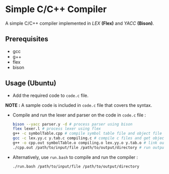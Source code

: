 # Simple C/C++ Compiler

A simple C/C++ compiler implemented in _LEX_ __(Flex)__ and _YACC_ __(Bison)__.

## Prerequisites

-   gcc
-   g++
-   flex
-   bison

## Usage (Ubuntu)

-   Add the required code to `code.c` file.

__NOTE :__ A sample code is included in `code.c` file that covers the syntax.

-   Compile and run the lexer and parser on the code in `code.c` file :
    ```bash
    bison --yacc parser.y -d # process parser using bison
    flex lexer.l # process lexer using flex
    g++ -c symbolTable.cpp # compile symbol table file and object file
    gcc -c lex.yy.c y.tab.c compiling.c # compile c files and get object files
    g++ -o cpp.out symbolTable.o compiling.o lex.yy.o y.tab.o # link output object files
    ./cpp.out /path/to/input/file /path/to/output/directory # run output file providing required code file
    ```

-   Alternatively, use `run.bash` to compile and run the compiler :
    ```bash
    ./run.bash /path/to/input/file /path/to/output/directory
    ```

